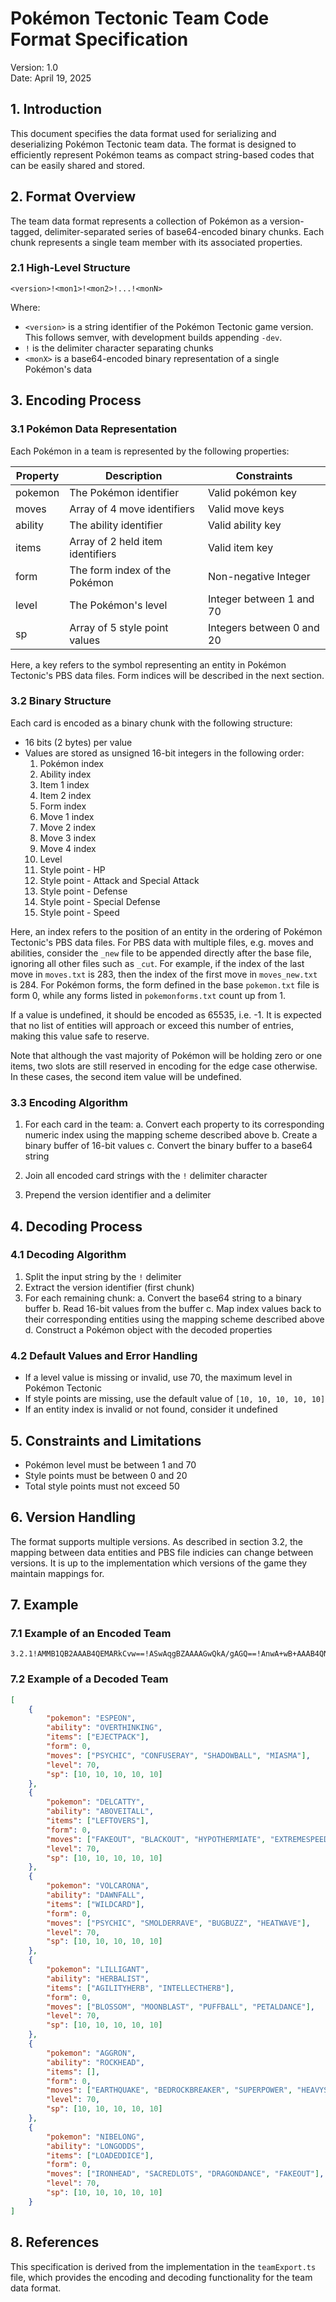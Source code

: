 # Pokémon Tectonic Team Code Format Specification

Version: 1.0  
Date: April 19, 2025

## 1. Introduction

This document specifies the data format used for serializing and deserializing Pokémon Tectonic team data. The format is designed to efficiently represent Pokémon teams as compact string-based codes that can be easily shared and stored.

## 2. Format Overview

The team data format represents a collection of Pokémon as a version-tagged, delimiter-separated series of base64-encoded binary chunks. Each chunk represents a single team member with its associated properties.

### 2.1 High-Level Structure

```
<version>!<mon1>!<mon2>!...!<monN>
```

Where:
- `<version>` is a string identifier of the Pokémon Tectonic game version. This follows semver, with development builds appending `-dev`.
- `!` is the delimiter character separating chunks
- `<monX>` is a base64-encoded binary representation of a single Pokémon's data

## 3. Encoding Process

### 3.1 Pokémon Data Representation

Each Pokémon in a team is represented by the following properties:

| Property    | Description                           | Constraints                |
|-------------|---------------------------------------|----------------------------|
| pokemon     | The Pokémon identifier                | Valid pokémon key          |
| moves       | Array of 4 move identifiers           | Valid move keys            |
| ability     | The ability identifier                | Valid ability key          |
| items       | Array of 2 held item identifiers      | Valid item key             |
| form        | The form index of the Pokémon         | Non-negative Integer       |
| level       | The Pokémon's level                   | Integer between 1 and 70   |
| sp          | Array of 5 style point values         | Integers between 0 and 20  |

Here, a key refers to the symbol representing an entity in Pokémon Tectonic's PBS data files. Form indices will be described in the next section.

### 3.2 Binary Structure

Each card is encoded as a binary chunk with the following structure:

- 16 bits (2 bytes) per value
- Values are stored as unsigned 16-bit integers in the following order:
  1. Pokémon index 
  2. Ability index
  3. Item 1 index
  4. Item 2 index
  5. Form index
  6. Move 1 index
  7. Move 2 index
  8. Move 3 index
  9. Move 4 index
  10. Level
  11. Style point - HP
  12. Style point - Attack and Special Attack
  13. Style point - Defense
  14. Style point - Special Defense
  15. Style point - Speed

Here, an index refers to the position of an entity in the ordering of Pokémon Tectonic's PBS data files. For PBS data with multiple files, e.g. moves and abilities, consider the `_new` file to be appended directly after the base file, ignoring all other files such as `_cut`. For example, if the index of the last move in `moves.txt` is 283, then the index of the first move in `moves_new.txt` is 284. For Pokémon forms, the form defined in the base `pokemon.txt` file is form 0, while any forms listed in `pokemonforms.txt` count up from 1.

If a value is undefined, it should be encoded as 65535, i.e. -1. It is expected that no list of entities will approach or exceed this number of entries, making this value safe to reserve.

Note that although the vast majority of Pokémon will be holding zero or one items, two slots are still reserved in encoding for the edge case otherwise. In these cases, the second item value will be undefined.

### 3.3 Encoding Algorithm

1. For each card in the team:
   a. Convert each property to its corresponding numeric index using the mapping scheme described above
   b. Create a binary buffer of 16-bit values
   c. Convert the binary buffer to a base64 string

2. Join all encoded card strings with the `!` delimiter character

3. Prepend the version identifier and a delimiter

## 4. Decoding Process

### 4.1 Decoding Algorithm

1. Split the input string by the `!` delimiter
2. Extract the version identifier (first chunk)
3. For each remaining chunk:
   a. Convert the base64 string to a binary buffer
   b. Read 16-bit values from the buffer
   c. Map index values back to their corresponding entities using the mapping scheme described above
   d. Construct a Pokémon object with the decoded properties

### 4.2 Default Values and Error Handling

- If a level value is missing or invalid, use 70, the maximum level in Pokémon Tectonic
- If style points are missing, use the default value of `[10, 10, 10, 10, 10]`
- If an entity index is invalid or not found, consider it undefined

## 5. Constraints and Limitations

- Pokémon level must be between 1 and 70
- Style points must be between 0 and 20
- Total style points must not exceed 50

## 6. Version Handling

The format supports multiple versions. As described in section 3.2, the mapping between data entities and PBS file indicies can change between versions. It is up to the implementation which versions of the game they maintain mappings for. 

## 7. Example

### 7.1 Example of an Encoded Team

```
3.2.1!AMMB1QB2AAAB4QEMARkCvw==!ASwAqgBZAAAAGwQkA/gAGQ==!AnwA+wB+AAAB4QNrAPMBUA==!AiQBbwBfAAADlgJQA6cBlg==!ATEAbP//AAAA0ALmAJYBLA==!A5sBoQBVAAABLgQaAgwAGw==
```

### 7.2 Example of a Decoded Team

```json
[
    {
        "pokemon": "ESPEON",
        "ability": "OVERTHINKING",
        "items": ["EJECTPACK"],
        "form": 0,
        "moves": ["PSYCHIC", "CONFUSERAY", "SHADOWBALL", "MIASMA"],
        "level": 70,
        "sp": [10, 10, 10, 10, 10]
    },
    {
        "pokemon": "DELCATTY",
        "ability": "ABOVEITALL",
        "items": ["LEFTOVERS"],
        "form": 0,
        "moves": ["FAKEOUT", "BLACKOUT", "HYPOTHERMIATE", "EXTREMESPEED"],
        "level": 70,
        "sp": [10, 10, 10, 10, 10]
    },
    {
        "pokemon": "VOLCARONA",
        "ability": "DAWNFALL",
        "items": ["WILDCARD"],
        "form": 0,
        "moves": ["PSYCHIC", "SMOLDERRAVE", "BUGBUZZ", "HEATWAVE"],
        "level": 70,
        "sp": [10, 10, 10, 10, 10]
    },
    {
        "pokemon": "LILLIGANT",
        "ability": "HERBALIST",
        "items": ["AGILITYHERB", "INTELLECTHERB"],
        "form": 0,
        "moves": ["BLOSSOM", "MOONBLAST", "PUFFBALL", "PETALDANCE"],
        "level": 70,
        "sp": [10, 10, 10, 10, 10]
    },
    {
        "pokemon": "AGGRON",
        "ability": "ROCKHEAD",
        "items": [],
        "form": 0,
        "moves": ["EARTHQUAKE", "BEDROCKBREAKER", "SUPERPOWER", "HEAVYSLAM"],
        "level": 70,
        "sp": [10, 10, 10, 10, 10]
    },
    {
        "pokemon": "NIBELONG",
        "ability": "LONGODDS",
        "items": ["LOADEDDICE"],
        "form": 0,
        "moves": ["IRONHEAD", "SACREDLOTS", "DRAGONDANCE", "FAKEOUT"],
        "level": 70,
        "sp": [10, 10, 10, 10, 10]
    }
]

```

## 8. References

This specification is derived from the implementation in the `teamExport.ts` file, which provides the encoding and decoding functionality for the team data format.

